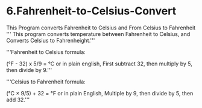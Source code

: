 # 6.Fahrenheit-to-Celsius-Convert
This Program converts Fahrenheit to Celsius and From Celsius to Fahrenheit
''' This program converts temperature between Fahrenheit to Celsius,
    and Converts Celsius to Fahrenheight.'''
    
'''Fahrenheit to Celsius formula:

(°F - 32) x 5/9 = °C or in plain english, First subtract 32, then multiply by 5,
then divide by 9.'''

'''Celsius to Fahrenheit formula:

(°C × 9/5) + 32 = °F or in plain English, Multiple by 9, then divide by 5, then
add 32.'''

